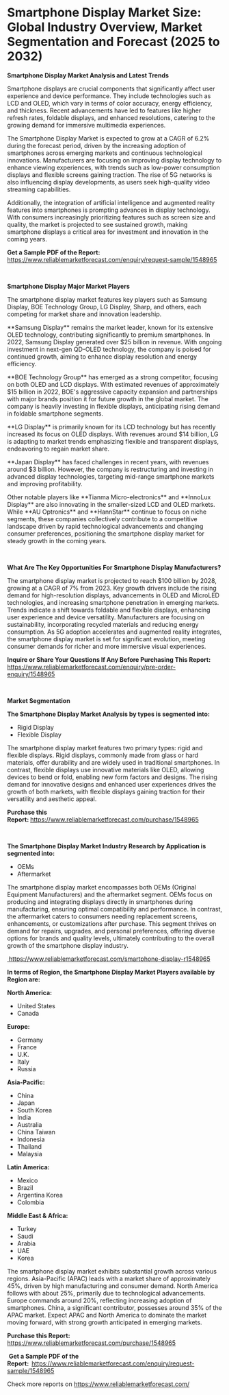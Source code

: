 <p><h1>Smartphone Display Market Size: Global Industry Overview, Market Segmentation and Forecast (2025 to 2032)</h1></p><p><strong>Smartphone Display Market Analysis and Latest Trends</strong></p>
<p><p>Smartphone displays are crucial components that significantly affect user experience and device performance. They include technologies such as LCD and OLED, which vary in terms of color accuracy, energy efficiency, and thickness. Recent advancements have led to features like higher refresh rates, foldable displays, and enhanced resolutions, catering to the growing demand for immersive multimedia experiences.</p><p>The Smartphone Display Market is expected to grow at a CAGR of 6.2% during the forecast period, driven by the increasing adoption of smartphones across emerging markets and continuous technological innovations. Manufacturers are focusing on improving display technology to enhance viewing experiences, with trends such as low-power consumption displays and flexible screens gaining traction. The rise of 5G networks is also influencing display developments, as users seek high-quality video streaming capabilities. </p><p>Additionally, the integration of artificial intelligence and augmented reality features into smartphones is prompting advances in display technology. With consumers increasingly prioritizing features such as screen size and quality, the market is projected to see sustained growth, making smartphone displays a critical area for investment and innovation in the coming years.</p></p>
<p><strong>Get a Sample PDF of the Report:&nbsp;</strong> <a href="https://www.reliablemarketforecast.com/enquiry/request-sample/1548965?utm_campaign=2724&utm_medium=2&utm_source=Github&utm_content=ia&utm_term=06042025&utm_id=smartphone-display">https://www.reliablemarketforecast.com/enquiry/request-sample/1548965</a></p>
<p>&nbsp;</p>
<p><strong>Smartphone Display Major Market Players</strong></p>
<p><p>The smartphone display market features key players such as Samsung Display, BOE Technology Group, LG Display, Sharp, and others, each competing for market share and innovation leadership.</p><p>**Samsung Display** remains the market leader, known for its extensive OLED technology, contributing significantly to premium smartphones. In 2022, Samsung Display generated over $25 billion in revenue. With ongoing investment in next-gen QD-OLED technology, the company is poised for continued growth, aiming to enhance display resolution and energy efficiency.</p><p>**BOE Technology Group** has emerged as a strong competitor, focusing on both OLED and LCD displays. With estimated revenues of approximately $15 billion in 2022, BOE's aggressive capacity expansion and partnerships with major brands position it for future growth in the global market. The company is heavily investing in flexible displays, anticipating rising demand in foldable smartphone segments.</p><p>**LG Display** is primarily known for its LCD technology but has recently increased its focus on OLED displays. With revenues around $14 billion, LG is adapting to market trends emphasizing flexible and transparent displays, endeavoring to regain market share.</p><p>**Japan Display** has faced challenges in recent years, with revenues around $3 billion. However, the company is restructuring and investing in advanced display technologies, targeting mid-range smartphone markets and improving profitability.</p><p>Other notable players like **Tianma Micro-electronics** and **InnoLux Display** are also innovating in the smaller-sized LCD and OLED markets. While **AU Optronics** and **HannStar** continue to focus on niche segments, these companies collectively contribute to a competitive landscape driven by rapid technological advancements and changing consumer preferences, positioning the smartphone display market for steady growth in the coming years.</p></p>
<p>&nbsp;</p>
<p><strong>What Are The Key Opportunities For Smartphone Display Manufacturers?</strong></p>
<p><p>The smartphone display market is projected to reach $100 billion by 2028, growing at a CAGR of 7% from 2023. Key growth drivers include the rising demand for high-resolution displays, advancements in OLED and MicroLED technologies, and increasing smartphone penetration in emerging markets. Trends indicate a shift towards foldable and flexible displays, enhancing user experience and device versatility. Manufacturers are focusing on sustainability, incorporating recycled materials and reducing energy consumption. As 5G adoption accelerates and augmented reality integrates, the smartphone display market is set for significant evolution, meeting consumer demands for richer and more immersive visual experiences.</p></p>
<p><strong>Inquire or Share Your Questions If Any Before Purchasing This Report:</strong> <a href="https://www.reliablemarketforecast.com/enquiry/pre-order-enquiry/1548965?utm_campaign=2724&utm_medium=2&utm_source=Github&utm_content=ia&utm_term=06042025&utm_id=smartphone-display">https://www.reliablemarketforecast.com/enquiry/pre-order-enquiry/1548965</a></p>
<p>&nbsp;</p>
<p><strong>Market Segmentation</strong></p>
<p><strong>The Smartphone Display Market Analysis by types is segmented into:</strong></p>
<p><ul><li>Rigid Display</li><li>Flexible Display</li></ul></p>
<p><p>The smartphone display market features two primary types: rigid and flexible displays. Rigid displays, commonly made from glass or hard materials, offer durability and are widely used in traditional smartphones. In contrast, flexible displays use innovative materials like OLED, allowing devices to bend or fold, enabling new form factors and designs. The rising demand for innovative designs and enhanced user experiences drives the growth of both markets, with flexible displays gaining traction for their versatility and aesthetic appeal.</p></p>
<p><strong>Purchase this Report:&nbsp;</strong><a href="https://www.reliablemarketforecast.com/purchase/1548965?utm_campaign=2724&utm_medium=2&utm_source=Github&utm_content=ia&utm_term=06042025&utm_id=smartphone-display">https://www.reliablemarketforecast.com/purchase/1548965</a></p>
<p>&nbsp;</p>
<p><strong>The Smartphone Display Market Industry Research by Application is segmented into:</strong></p>
<p><ul><li>OEMs</li><li>Aftermarket</li></ul></p>
<p><p>The smartphone display market encompasses both OEMs (Original Equipment Manufacturers) and the aftermarket segment. OEMs focus on producing and integrating displays directly in smartphones during manufacturing, ensuring optimal compatibility and performance. In contrast, the aftermarket caters to consumers needing replacement screens, enhancements, or customizations after purchase. This segment thrives on demand for repairs, upgrades, and personal preferences, offering diverse options for brands and quality levels, ultimately contributing to the overall growth of the smartphone display industry.</p></p>
<p><a href="https://www.reliablemarketforecast.com/smartphone-display-r1548965?utm_campaign=2724&utm_medium=2&utm_source=Github&utm_content=ia&utm_term=06042025&utm_id=smartphone-display">&nbsp;https://www.reliablemarketforecast.com/smartphone-display-r1548965</a></p>
<p><strong>In terms of Region, the Smartphone Display Market Players available by Region are:</strong></p>
<p>
    <p> <strong> North America: </strong>
        <ul>
            <li>United States</li>
            <li>Canada</li>
        </ul>
        </p> 
    <p> <strong> Europe: </strong>
        <ul>
            <li>Germany</li>
            <li>France</li>
            <li>U.K.</li>
            <li>Italy</li>
            <li>Russia</li>
        </ul>
        </p> 
    <p> <strong> Asia-Pacific: </strong>
        <ul>
            <li>China</li>
            <li>Japan</li>
            <li>South Korea</li>
            <li>India</li>
            <li>Australia</li>
            <li>China Taiwan</li>
            <li>Indonesia</li>
            <li>Thailand</li>
            <li>Malaysia</li>
        </ul>
        </p> 
    <p> <strong> Latin America: </strong>
        <ul>
            <li>Mexico</li>
            <li>Brazil</li>
            <li>Argentina Korea</li>
            <li>Colombia</li>
        </ul>
        </p> 
    <p> <strong> Middle East & Africa: </strong>
        <ul>
            <li>Turkey</li>
            <li>Saudi</li>
            <li>Arabia</li>
            <li>UAE</li>
            <li>Korea</li>
        </ul>
    </p>
    </p>
<p><p>The smartphone display market exhibits substantial growth across various regions. Asia-Pacific (APAC) leads with a market share of approximately 45%, driven by high manufacturing and consumer demand. North America follows with about 25%, primarily due to technological advancements. Europe commands around 20%, reflecting increasing adoption of smartphones. China, a significant contributor, possesses around 35% of the APAC market. Expect APAC and North America to dominate the market moving forward, with strong growth anticipated in emerging markets.</p></p>
<p><strong>Purchase this Report: </strong><a href="https://www.reliablemarketforecast.com/purchase/1548965?utm_campaign=2724&utm_medium=2&utm_source=Github&utm_content=ia&utm_term=06042025&utm_id=smartphone-display">https://www.reliablemarketforecast.com/purchase/1548965</a></p>
<p>&nbsp;<strong>Get a Sample PDF of the Report:&nbsp;&nbsp;</strong><a href="https://www.reliablemarketforecast.com/enquiry/request-sample/1548965?utm_campaign=2724&utm_medium=2&utm_source=Github&utm_content=ia&utm_term=06042025&utm_id=smartphone-display">https://www.reliablemarketforecast.com/enquiry/request-sample/1548965</a></p>
<p><strong></strong></p>
<p>Check more reports on <a href="https://www.reliablemarketforecast.com/?utm_campaign=2724&utm_medium=2&utm_source=Github&utm_content=ia&utm_term=06042025&utm_id=smartphone-display">https://www.reliablemarketforecast.com/</a></p>